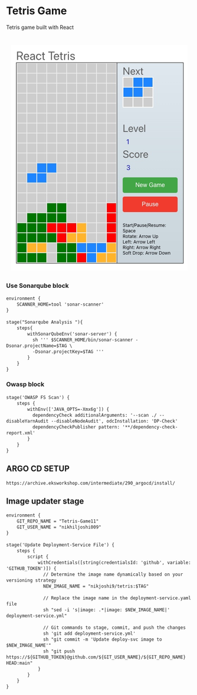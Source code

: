 # Tetris Game

Tetris game built with React

<h1 align="center">
  <img alt="React tetris " title="#React tetris desktop" src="./images/game.jpg" />
</h1>


### Use Sonarqube block 
```
environment {
    SCANNER_HOME=tool 'sonar-scanner'
}

stage("Sonarqube Analysis "){
    steps{
        withSonarQubeEnv('sonar-server') {
          sh ''' $SCANNER_HOME/bin/sonar-scanner -Dsonar.projectName=$TAG \
          -Dsonar.projectKey=$TAG '''
        }
    }
}
```        

### Owasp block
```
stage('OWASP FS Scan') {
    steps {
        withEnv(['JAVA_OPTS=-Xmx6g']) {
          dependencyCheck additionalArguments: '--scan ./ --disableYarnAudit --disableNodeAudit', odcInstallation: 'DP-Check'
          dependencyCheckPublisher pattern: '**/dependency-check-report.xml'
        }
    }
}
```

## ARGO CD SETUP
    https://archive.eksworkshop.com/intermediate/290_argocd/install/

## Image updater stage
```
environment {
    GIT_REPO_NAME = "Tetris-Game11"
    GIT_USER_NAME = "nikhiljoshi009"
}

stage('Update Deployment-Service File') {
    steps {
        script {
            withCredentials([string(credentialsId: 'github', variable: 'GITHUB_TOKEN')]) {
              // Determine the image name dynamically based on your versioning strategy
              NEW_IMAGE_NAME = "nikjoshi9/tetris:$TAG"

              // Replace the image name in the deployment-service.yaml file
              sh "sed -i 's|image: .*|image: $NEW_IMAGE_NAME|' deployment-service.yml"

              // Git commands to stage, commit, and push the changes
              sh 'git add deployment-service.yml'
              sh "git commit -m 'Update deploy-svc image to $NEW_IMAGE_NAME'"
              sh "git push https://${GITHUB_TOKEN}@github.com/${GIT_USER_NAME}/${GIT_REPO_NAME} HEAD:main"
            }
        }
    }
}

```
